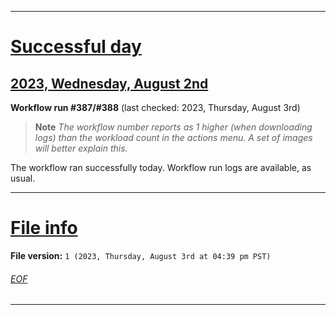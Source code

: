 
***

# [Successful day](#Successful-day)

## [2023, Wednesday, August 2nd](#2023-Wednesday-August-2nd)

**Workflow run #387/#388** (last checked: 2023, Thursday, August 3rd)

> **Note** _The workflow number reports as 1 higher (when downloading logs) than the workload count in the actions menu. A set of images will better explain this._

The workflow ran successfully today. Workflow run logs are available, as usual.

***

# [File info](#File-info)

**File version:** `1 (2023, Thursday, August 3rd at 04:39 pm PST)`

###### [EOF](#EOF)

***
